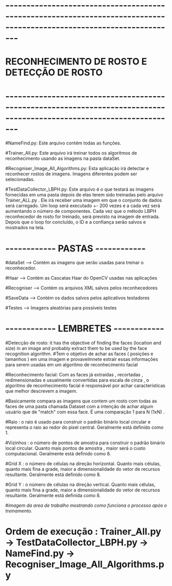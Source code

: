 # ---------------------------------------------------------------------------------------------------------------------
#											RECONHECIMENTO DE ROSTO E DETECÇÃO DE ROSTO
# ---------------------------------------------------------------------------------------------------------------------

#NameFind.py:     Este arquivo contém todas as funções.


#Trainer_All.py:  Este arquivo irá treinar todos os algoritmos de reconhecimento usando as imagens na pasta dataSet.


#Recogniser_Image_All_Algorithms.py: Esta aplicação irá detectar e reconhecer rostos de imagens. Imagens diferentes podem ser selecionadas.



#TestDataCollector_LBPH.py: Este arquivo é o que testará as imagens fornecidas em uma pasta depois de elas terem sido treinadas pelo arquivo Trainer_ALL.py . Ele irá receber uma imagem em que o conjunto de dados será carregado. Um loop será executado +- 200 vezes e a cada vez será aumentando o número de componentes. Cada vez que o método LBPH reconhecedor de rosto  for treinado, será previsto na imagem de entrada. Depois que o loop for concluído, o ID e a confiança serão salvos e mostrados na tela.


# ------------ PASTAS ------------

#dataSet --> Contém as imagens que serão usadas para treinar o reconhecedor.

#Haar --> Contém as Cascatas Haar do OpenCV usadas nas aplicações

#Recogniser --> Contém os arquivos XML salvos pelos reconhecedores

#SaveData --> Contém os dados salvos pelos aplicativos testadores

#Testes --> Imagens aleatórias para possíveis testes    


# ------------ LEMBRETES ------------

#Detecção de rosto: it has the objective of finding the faces (location and size) in an image and probably extract them to be used by the face recognition algorithm.
#Tem o objetivo de achar as faces ( posições e tamanhos ) em uma imagem e provavelmnete extrair essas informações para serem usadas em um algoritmo de reconhecimento facial

#Reconhecimento facial: Com as faces já extraídas , recortadas , redimensionadas e usualmente convertidas para escala de cinza , o algoritmo de reconhecimento facial é responsável por achar características que melhor descrevem a imagem.

#Basicamente compara as imagens que contem um rosto com todas as faces de uma pasta chamada Dataset com a intenção de achar algum usuário que de "match" com essa face. É uma comparação 1 para N (1xN) .


#Raio : o raio é usado para construir o padrão binário local circular e representa o raio ao redor do pixel central. Geralmente está definido como 1.

#Vizinhos : o número de pontos de amostra para construir o padrão binário local circular. Quanto mais pontos de amostra , maior será o custo computacional. Geralmente está definido como 8.

#Grid X : o número de células na direção horizontal. Quanto mais células, quanto mais fina a grade, maior a dimensionalidade do vetor de recursos resultante. Geralmente está definido como 8.

#Grid Y : o número de células na direção vertical. Quanto mais células, quanto mais fina a grade, maior a dimensionalidade do vetor de recursos resultante. Geralmente está definida como 8.

#*imagem da area de trabalho mostrando como funciona o processo após o treinamento*.

# Ordem de execução : Trainer_All.py -> TestDataCollector_LBPH.py -> NameFind.py -> Recogniser_Image_All_Algorithms.py